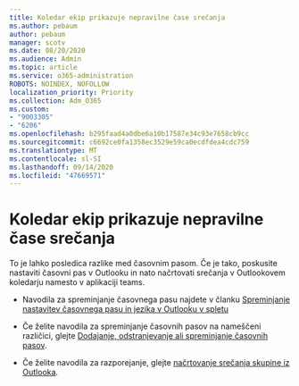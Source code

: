 ```yaml
---
title: Koledar ekip prikazuje nepravilne čase srečanja
ms.author: pebaum
author: pebaum
manager: scotv
ms.date: 08/20/2020
ms.audience: Admin
ms.topic: article
ms.service: o365-administration
ROBOTS: NOINDEX, NOFOLLOW
localization_priority: Priority
ms.collection: Adm_O365
ms.custom:
- "9003305"
- "6206"
ms.openlocfilehash: b295faad4a0dbe6a10b17587e34c93e7658cb9cc
ms.sourcegitcommit: c6692ce0fa1358ec3529e59ca0ecdfdea4cdc759
ms.translationtype: MT
ms.contentlocale: sl-SI
ms.lasthandoff: 09/14/2020
ms.locfileid: "47669571"
---
```

# <a name="teams-calendar-shows-incorrect-meeting-times"></a>Koledar ekip prikazuje nepravilne čase srečanja

To je lahko posledica razlike med časovnim pasom. Če je tako, poskusite nastaviti časovni pas v Outlooku in nato načrtovati srečanja v Outlookovem koledarju namesto v aplikaciji teams.

- Navodila za spreminjanje časovnega pasu najdete v članku [Spreminjanje nastavitev časovnega pasu in jezika v Outlooku v spletu](https://support.microsoft.com/office/change-the-time-zone-and-language-settings-in-outlook-on-the-web-65239869-12e7-4a9d-bca1-76b0ad7ce273) 

- Če želite navodila za spreminjanje časovnih pasov na nameščeni različici, glejte [Dodajanje, odstranjevanje ali spreminjanje časovnih pasov](https://support.microsoft.com/office/add-remove-or-change-time-zones-5ab3e10e-5a6c-46af-ab48-156fedf70c04).
- Če želite navodila za razporejanje, glejte [načrtovanje srečanja skupine iz Outlooka](https://support.microsoft.com/office/schedule-a-teams-meeting-from-outlook-883cc15c-580f-441a-92ea-0992c00a9b0f).